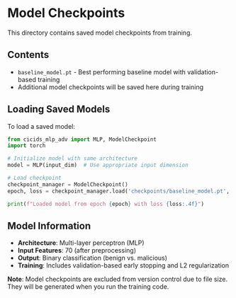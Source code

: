 # Model Checkpoints

This directory contains saved model checkpoints from training.

## Contents

- `baseline_model.pt` - Best performing baseline model with validation-based training
- Additional model checkpoints will be saved here during training

## Loading Saved Models

To load a saved model:

```python
from cicids_mlp_adv import MLP, ModelCheckpoint
import torch

# Initialize model with same architecture
model = MLP(input_dim)  # Use appropriate input dimension

# Load checkpoint
checkpoint_manager = ModelCheckpoint()
epoch, loss = checkpoint_manager.load('checkpoints/baseline_model.pt', model)

print(f"Loaded model from epoch {epoch} with loss {loss:.4f}")
```

## Model Information

- **Architecture**: Multi-layer perceptron (MLP)
- **Input Features**: 70 (after preprocessing)
- **Output**: Binary classification (benign vs. malicious)
- **Training**: Includes validation-based early stopping and L2 regularization

**Note**: Model checkpoints are excluded from version control due to file size. They will be generated when you run the training code.
